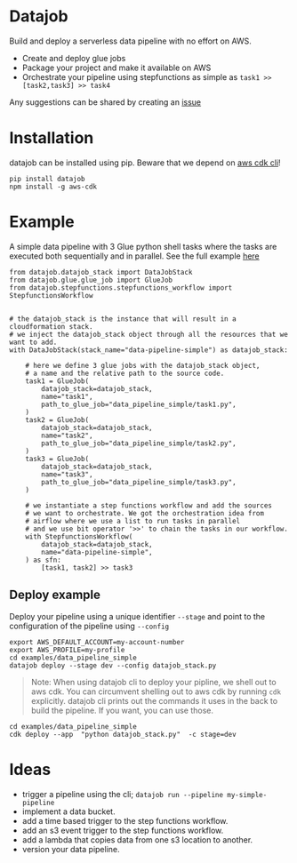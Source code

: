 # Datajob

Build and deploy a serverless data pipeline with no effort on AWS.

- Create and deploy glue jobs
- Package your project and make it available on AWS
- Orchestrate your pipeline using stepfunctions as simple as `task1 >> [task2,task3] >> task4`

Any suggestions can be shared by creating an [issue](https://github.com/vincentclaes/datajob/issues)

# Installation

 datajob can be installed using pip. Beware that we depend on [aws cdk cli](https://github.com/aws/aws-cdk)!

    pip install datajob
    npm install -g aws-cdk

# Example

A simple data pipeline with 3 Glue python shell tasks where the tasks are executed both sequentially and in parallel.
See the full example [here](https://github.com/vincentclaes/datajob/tree/add-simple-example/examples/data_pipeline_simple)

    from datajob.datajob_stack import DataJobStack
    from datajob.glue.glue_job import GlueJob
    from datajob.stepfunctions.stepfunctions_workflow import StepfunctionsWorkflow


    # the datajob_stack is the instance that will result in a cloudformation stack.
    # we inject the datajob_stack object through all the resources that we want to add.
    with DataJobStack(stack_name="data-pipeline-simple") as datajob_stack:

        # here we define 3 glue jobs with the datajob_stack object,
        # a name and the relative path to the source code.
        task1 = GlueJob(
            datajob_stack=datajob_stack,
            name="task1",
            path_to_glue_job="data_pipeline_simple/task1.py",
        )
        task2 = GlueJob(
            datajob_stack=datajob_stack,
            name="task2",
            path_to_glue_job="data_pipeline_simple/task2.py",
        )
        task3 = GlueJob(
            datajob_stack=datajob_stack,
            name="task3",
            path_to_glue_job="data_pipeline_simple/task3.py",
        )

        # we instantiate a step functions workflow and add the sources
        # we want to orchestrate. We got the orchestration idea from
        # airflow where we use a list to run tasks in parallel
        # and we use bit operator '>>' to chain the tasks in our workflow.
        with StepfunctionsWorkflow(
            datajob_stack=datajob_stack,
            name="data-pipeline-simple",
        ) as sfn:
            [task1, task2] >> task3


## Deploy example

Deploy your pipeline using a unique identifier `--stage` and point to the configuration of the pipeline using `--config`

    export AWS_DEFAULT_ACCOUNT=my-account-number
    export AWS_PROFILE=my-profile
    cd examples/data_pipeline_simple
    datajob deploy --stage dev --config datajob_stack.py

> Note: When using datajob cli to deploy your pipline, we shell out to aws cdk.
> You can circumvent shelling out to aws cdk by running `cdk` explicitly.
> datajob cli prints out the commands it uses in the back to build the pipeline.
> If you want, you can use those.

    cd examples/data_pipeline_simple
    cdk deploy --app  "python datajob_stack.py"  -c stage=dev

# Ideas

- trigger a pipeline using the cli; `datajob run --pipeline my-simple-pipeline`
- implement a data bucket.
- add a time based trigger to the step functions workflow.
- add an s3 event trigger to the step functions workflow.
- add a lambda that copies data from one s3 location to another.
- version your data pipeline.
